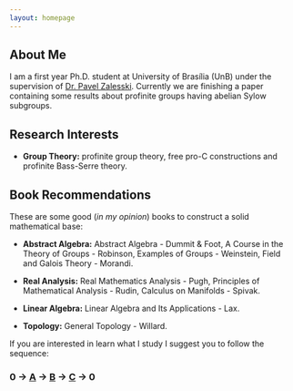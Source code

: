 ```yaml
---
layout: homepage
---
```


## About Me

I am a first year Ph.D. student at University of Brasília (UnB) under the supervision of <a href="http://pz.mat.unb.br/">Dr. Pavel Zalesski</a>. Currently we are finishing a paper containing some results about profinite groups having abelian Sylow subgroups. 

## Research Interests

- **Group Theory:** profinite group theory, free pro-C constructions and profinite Bass-Serre theory.

## Book Recommendations

These are some good (*in my opinion*) books to construct a solid mathematical base:

- **Abstract Algebra:** Abstract Algebra - Dummit & Foot, A Course in the Theory of Groups - Robinson, Examples of Groups - Weinstein, Field and Galois Theory - Morandi.

- **Real Analysis:** Real Mathematics Analysis - Pugh, Principles of Mathematical Analysis - Rudin, Calculus on Manifolds - Spivak.

- **Linear Algebra:** Linear Algebra and Its Applications - Lax.

- **Topology:** General Topology - Willard.

If you are interested in learn what I study I suggest you to follow the sequence: 

<h3>0 &#x2192 <a href="https://link.springer.com/book/10.1007/978-3-642-61856-7">A</a> &#x2192 <a href="https://link.springer.com/book/10.1007/978-3-642-01642-4">B</a> &#x2192 <a href="https://link.springer.com/book/10.1007/978-3-319-61199-0">C</a> &#x2192 0</h3>
